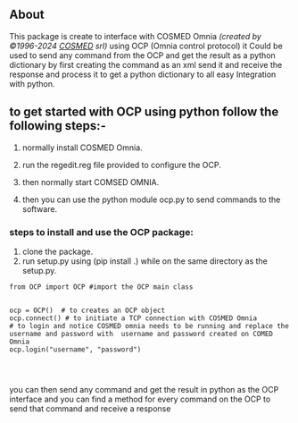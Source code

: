 ## About
This package is create to interface with COSMED Omnia *(created by ©1996-2024 [COSMED](https://www.cosmed.com/en/) srl)* using OCP (Omnia control protocol) it Could be used to send any command from the OCP and get the result as a python dictionary by first creating the command as an xml send it and receive the response and process it to get a python dictionary to all easy Integration with python.


## to get started with OCP using python follow the following steps:-

1. normally install COSMED Omnia.

2. run the regedit.reg file provided to configure the OCP.

3. then normally start COMSED OMNIA.

4. then you can use the python module ocp.py to send commands to the software.

  
  
### steps to install and use the OCP package:
1. clone the package.
2. run setup.py using (pip install .) while on the same directory as the setup.py.




```
from OCP import OCP #import the OCP main class


ocp = OCP()  # to creates an OCP object
ocp.connect() # to initiate a TCP connection with COSMED Omnia
# to login and notice COSMED omnia needs to be running and replace the username and password with  username and password created on COMED Omnia 
ocp.login("username", "password")




```


you can then send any command and get the result in python as the OCP interface and you can find a
method for every command on the OCP to send that command and receive a response











